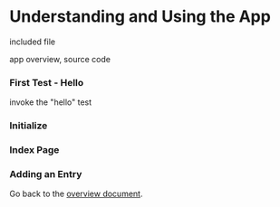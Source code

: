 # Understanding and Using the App

included file

app overview, source code



### First Test - Hello
invoke the "hello" test

### Initialize

### Index Page

### Adding an Entry

Go back to the [overview document](README.md).
